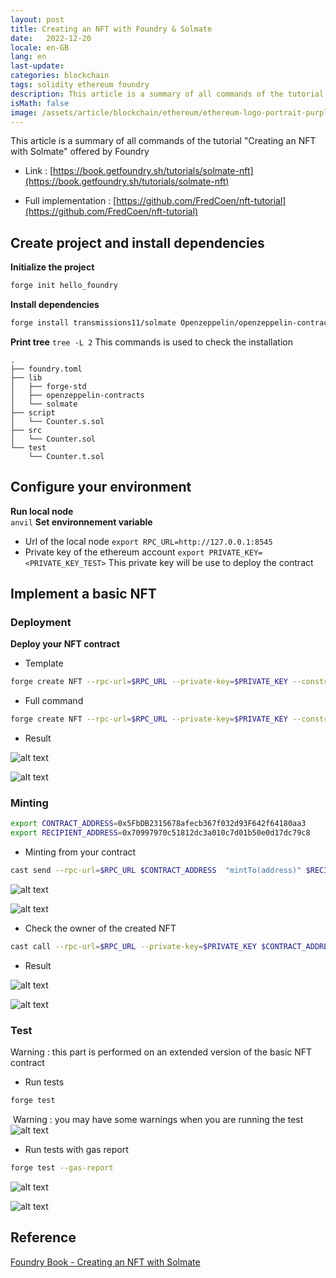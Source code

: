 ```yaml
---
layout: post
title: Creating an NFT with Foundry & Solmate
date:   2022-12-20
locale: en-GB
lang: en
last-update: 
categories: blockchain
tags: solidity ethereum foundry
description: This article is a summary of all commands of the tutorial "Creating an NFT with Solmate" offered by Foundry
isMath: false
image: /assets/article/blockchain/ethereum/ethereum-logo-portrait-purple-purple.png
---
```


This article is a summary of all commands of the tutorial "Creating an NFT with Solmate" offered by Foundry

- Link : [https://book.getfoundry.sh/tutorials/solmate-nft](https://book.getfoundry.sh/tutorials/solmate-nft)

- Full implementation  : [https://github.com/FredCoen/nft-tutorial](https://github.com/FredCoen/nft-tutorial)

## Create project and install dependencies
**Initialize the project**

```bash
forge init hello_foundry
```

**Install dependencies**

```bash
forge install transmissions11/solmate Openzeppelin/openzeppelin-contracts
```

**Print tree**
`tree -L 2`
This commands is used to check the installation

```
.
├── foundry.toml
├── lib
│   ├── forge-std
│   ├── openzeppelin-contracts
│   └── solmate
├── script
│   └── Counter.s.sol
├── src
│   └── Counter.sol
└── test
    └── Counter.t.sol
```



## Configure your environment
**Run local node**	
`anvil`
**Set environnement variable**

- Url of the local node
  `export RPC_URL=http://127.0.0.1:8545`
- Private key of the ethereum account
  `export PRIVATE_KEY=<PRIVATE_KEY_TEST>`
  This private key will be use to deploy the contract	


## Implement a basic NFT

### Deployment

**Deploy your NFT contract**

- Template

```bash
forge create NFT --rpc-url=$RPC_URL --private-key=$PRIVATE_KEY --constructor-args <name> <symbol>
```

- Full command

```bash
forge create NFT --rpc-url=$RPC_URL --private-key=$PRIVATE_KEY --constructor-args Bitcoin BTC
```

- Result

![alt text]({{site.url_complet}}/assets/article/blockchain/ethereum/foundry-nft-tutorial/deploy-contract.png)

![alt text]({{site.url_complet}}/assets/article/blockchain/ethereum/foundry-nft-tutorial/deploy-contract-anvil.png)

### Minting

```bash
export CONTRACT_ADDRESS=0x5FbDB2315678afecb367f032d93F642f64180aa3
export RECIPIENT_ADDRESS=0x70997970c51812dc3a010c7d01b50e0d17dc79c8
```

- Minting from your contract

```bash
cast send --rpc-url=$RPC_URL $CONTRACT_ADDRESS  "mintTo(address)" $RECIPIENT_ADDRESS --private-key=$PRIVATE_KEY
```

![alt text]({{site.url_complet}}/assets/article/blockchain/ethereum/foundry-nft-tutorial/mintNFT.png)

![alt text]({{site.url_complet}}/assets/article/blockchain/ethereum/foundry-nft-tutorial/mintNFT-anvil.png)	

- Check the owner of the created NFT

```bash
cast call --rpc-url=$RPC_URL --private-key=$PRIVATE_KEY $CONTRACT_ADDRESS "ownerOf(uint256)" 1
```

- Result

![alt text]({{site.url_complet}}/assets/article/blockchain/ethereum/foundry-nft-tutorial/check-owner.png)
	
![alt text]({{site.url_complet}}/assets/article/blockchain/ethereum/foundry-nft-tutorial/check-owner-anvil.png)
	

### Test

Warning : this part is performed on an extended version of the basic NFT contract

- Run tests

```bash
forge test
```

​	Warning : you may have some warnings when you are running the test
​	
![alt text]({{site.url_complet}}/assets/article/blockchain/ethereum/foundry-nft-tutorial/test-result.png)

- Run tests with gas report

```bash
forge test --gas-report
```

![alt text]({{site.url_complet}}/assets/article/blockchain/ethereum/foundry-nft-tutorial/gas-result1.png)
	
![alt text]({{site.url_complet}}/assets/article/blockchain/ethereum/foundry-nft-tutorial/gas-result2.png)
	

## Reference

[Foundry Book - Creating an NFT with Solmate](https://book.getfoundry.sh/tutorials/solmate-nft#creating-an-nft-with-solmate)
